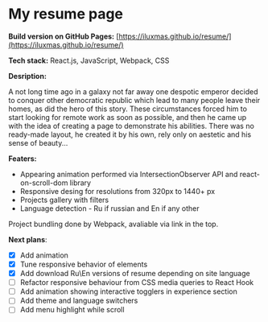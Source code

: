 # My resume page

**Build version on GitHub Pages:** [https://iluxmas.github.io/resume/](https://iluxmas.github.io/resume/)

**Tech stack:** React.js, JavaScript, Webpack, CSS

**Desription:**

A not long time ago in a galaxy not far away one despotic emperor decided to conquer other democratic republic which lead to many people leave their homes, as did the hero of this story. These circumstances forced him to start looking for remote work as soon as possible, and then he came up with the idea of ​​creating a page to demonstrate his abilities. There was no ready-made layout, he created it by his own, rely only on aestetic and his sense of beauty...

**Featers:**

- Appearing animation performed via IntersectionObserver API and react-on-scroll-dom library
- Responsive desing for resolutions from 320px to 1440+ px
- Projects gallery with filters
- Language detection - Ru if russian and En if any other

Project bundling done by Webpack, avaliable via link in the top.

**Next plans**:

- [x] Add animation
- [x] Tune responsive behavior of elements
- [x] Add download Ru\En versions of resume depending on site language
- [ ] Refactor responsive behaviour from CSS media queries to React Hook
- [ ] Add animation showing interactive togglers in experience section
- [ ] Add theme and language switchers
- [ ] Add menu highlight while scroll
